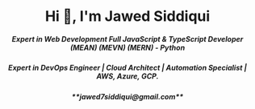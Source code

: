 <h1 align="center">Hi 👋, I'm Jawed Siddiqui</h1>
<h5 align="center">Expert in Web Development Full JavaScript & TypeScript Developer (MEAN) (MEVN) (MERN) - Python</h5>

 <h5 align="center">Expert in DevOps Engineer | Cloud Architect | Automation Specialist | AWS, Azure, GCP.</h5>

 <h5 align="center">**jawed7siddiqui@gmail.com**</h5>
